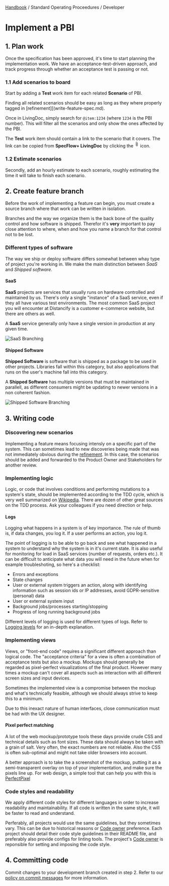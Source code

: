 [Handbook](../../README.md) / Standard Operating Proceedures / Developer

# Implement a PBI

## 1. Plan work

Once the specification has been approved, it's time to start planning the implementation work. We have an acceptance-test-driven approach, and track progress through whether an acceptance test is passing or not.

### 1.1 Add scenarios to board

Start by adding a **Test** work item for each related **Scenario** of PBI.

Finding all related scenarios should be easy as long as they where properly tagged in [refinement][(write-feature-spec.md).

Once in LivingDoc, simply search for `@item:1234` (where `1234` is the PBI number). This will filter all the scenarios and only show the ones affected by the PBI.

The **Test** work item should contain a link to the scenario that it covers. The link can be copied from **SpecFlow+ LivingDoc** by clicking the ![paper clip](clip.png) icon.

### 1.2 Estimate scenarios

Secondly, add an hourly estimate to each scenario, roughly estimating the time it will take to finish each scenario.

## 2. Create feature branch

Before the work of implementing a feature can begin, you must create a source branch where that work can be written in isolation.

Branches and the way we organize them is the back bone of the quality control and how software is shipped. Therefor it's **very** important to pay close attention to where, when and how you name a branch for that control not to be lost.

### Different types of software

The way we ship or deploy software differs somewhat between whay type of project you're working in. We make the main distinction between *SaaS* and *Shipped software*.

#### SaaS

**SaaS** projects are services that usually runs on hardware controlled and maintained by us. There's only a single "instance" of a SaaS service, even if they all have various test environments. The most common SaaS project you will encounter at Distancify is a customer e-commerce website, but there are others as well.

A **SaaS** service generally only have a single version in production at any given time.

![SaaS Branching](https://app.lucidchart.com/publicSegments/view/74994a86-3922-4197-b714-c4a0a8738d0b/image.png)

#### Shipped Software

**Shipped Software** is software that is shipped as a package to be used in other projects. Libraries fall within this category, but also applications that runs on the user's machine fall into this category.

A **Shipped Software** has multiple versions that must be maintained in parallell, as different consumers might be updating to newer versions in a non coherent fashion.

![Shipped Software Branching](https://app.lucidchart.com/publicSegments/view/d99bf5d7-bc4a-45c2-8566-ff2cfe02b251/image.png)

## 3. Writing code

### Discovering new scenarios

Implementing a feature means focusing intensly on a specific part of the system. This can sometimes lead to new discoveries being made that was not immediately obvious during the [refinement](/write-feature-spec.md). In this case, the scenarios should be added and forwarded to the Product Owner and Stakeholders for another review.

### Implementing logic

Logic, or code that involves conditions and performing mutations to a system's state, should be implemented according to the TDD cycle, which is very well summarized on [Wikipedia](https://en.wikipedia.org/wiki/Test-driven_development). There are dozen of other great sources on the TDD process. Ask your colleagues if you need direction or help.

#### Logs

Logging what happens in a system is of key importance. The rule of thumb is, if data changes, you log it. If a user performs an action, you log it.

The point of logging is to be able to go back and see what happened in a system to understand why the system is in it's current state. It is also useful for monitoring for load in SaaS services (number of requests, orders etc.). It can be difficult to anticipate what data you will need in the future when for example troubleshoting, so here's a checklist:

- Errors and exceptions
- State changes
- User or external system triggers an action, along with identifying information such as session ids or IP addresses, avoid GDPR-sensitive (personal) data
- User or external system input
- Background jobs/processes starting/stopping
- Progress of long running background jobs

Different levels of logging is used for different types of logs. Refer to [Logging levels](../../policies/logging-levels.md) for an in-depth explanation.

### Implementing views

Views, or "front-end code" requires a significant different approach than logical code. The "acceptance criteria" for a view is often a combination of acceptance tests but also a mockup. Mockups should generally be regarded as pixel-perfect visualizations of the final product. However many times a mockup can't cover all aspects such as interaction with all different screen sizes and input devices.

Sometimes the implemented view is a compromise between the mockup and what's technically feasible, although we should always strive to keep this to a minimum.

Due to this inexact nature of human interfaces, close communication must be had with the UX designer.

#### Pixel perfect matching

A lot of the web mockup/prototype tools these days provide crude CSS and technical details such as font sizes. These data should always be taken with a grain of salt. Very often, the exact numbers are not reliable. Also the CSS is often sub-optimal and might not take older browsers into account.

A better approach is to take the a screenshot of the mockup, putting it as a semi-transparent overlay on top of your implementation, and make sure the pixels line up. For web design, a simple tool that can help you with this is [PerfectPixel](https://www.welldonecode.com/perfectpixel/)

### Code styles and readability

We apply different code styles for different languages in order to increase readability and maintainability. If all code is written in the same style, it will be faster to read and understand.

Perferably, all projects would use the same guidelines, but they sometimes vary. This can be due to historical reasons or [Code owner](../../policies/code-owners.md) preference. Each project should detail their code style guidelines in their README file, and preferably also provide configs for linting tools. The project's [Code owner](../../policies/code-owners.md) is reponsible for setting and imposing the code style.

## 4. Committing code

Commit changes to your development branch created in step 2. Refer to our [policy on commit messages](../../policies/commit-messages.md) for more information.
